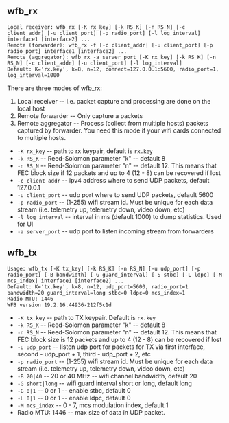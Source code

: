 wfb_rx
-------
``` 
Local receiver: wfb_rx [-K rx_key] [-k RS_K] [-n RS_N] [-c client_addr] [-u client_port] [-p radio_port] [-l log_interval] interface1 [interface2] ...
Remote (forwarder): wfb_rx -f [-c client_addr] [-u client_port] [-p radio_port] interface1 [interface2] ...
Remote (aggregator): wfb_rx -a server_port [-K rx_key] [-k RS_K] [-n RS_N] [-c client_addr] [-u client_port] [-l log_interval]
Default: K='rx.key', k=8, n=12, connect=127.0.0.1:5600, radio_port=1, log_interval=1000
```

There are three modes of wfb_rx:
1. Local receiver -- I.e. packet capture and processing are done on the local host
2. Remote forwarder -- Only capture a packets
3. Remote aggregator -- Process (collect from multiple hosts) packets captured by forwarder. You need this mode if your wifi cards connected to multiple hosts.

- ``-K rx_key`` -- path to rx keypair, default is ``rx.key``
- ``-k RS_K`` -- Reed-Solomon parameter "k" -- default 8
- ``-n RS_N`` -- Reed-Solomon parameter "n" -- default 12.
  This means that FEC block size if 12 packets and up to 4 (12 - 8) can be recovered if lost
- ``-c client addr`` -- ipv4 address where to send UDP packets, default 127.0.0.1
- ``-u client_port`` -- udp port where to send UDP packets, default 5600
- ``-p radio_port`` -- (1-255) wifi stream id. Must be unique for each data stream (i.e. telemetry up, telemetry down, video down, etc)
- ``-l log_interval`` -- interval in ms (default 1000) to dump statistics. Used for UI
- ``-a server_port`` -- udp port to listen incoming stream from forwarders

wfb_tx
------
``` 
Usage: wfb_tx [-K tx_key] [-k RS_K] [-n RS_N] [-u udp_port] [-p radio_port] [-B bandwidth] [-G guard_interval] [-S stbc] [-L ldpc] [-M mcs_index] interface1 [interface2] ...
Default: K='tx.key', k=8, n=12, udp_port=5600, radio_port=1 bandwidth=20 guard_interval=long stbc=0 ldpc=0 mcs_index=1
Radio MTU: 1446
WFB version 19.2.16.44936-212f5c1d
```

- ``-K tx_key`` -- path to TX keypair. Default is ``rx.key``
- ``-k RS_K`` -- Reed-Solomon parameter "k" -- default 8
- ``-n RS_N`` -- Reed-Solomon parameter "n" -- default 12.
 This means that FEC block size is 12 packets and up to 4 (12 - 8) can be recovered if lost
- ``-u udp_port`` -- listen udp port for packets for TX via first interface, second - udp_port + 1, third - udp_port + 2, etc
- ``-p radio_port`` -- (1-255) wifi stream id. Must be unique for each data stream (i.e. telemetry up, telemetry down, video down, etc)
- ``-B 20|40`` -- 20 or 40 MHz -- wifi channel bandwidth, default 20
- ``-G short|long`` -- wifi guard interval short or long, default long
- ``-G 0|1`` -- 0 or 1 -- enable stbc, default 0
- ``-L 0|1`` -- 0 or 1 -- enable ldpc, default 0
- ``-M mcs_index`` -- 0 - 7, mcs modulation index, default 1
- Radio MTU: 1446 -- max size of data in UDP packet.